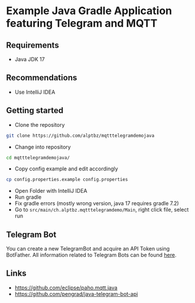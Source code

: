 #  Example Java Gradle Application featuring Telegram and MQTT 

## Requirements
 - Java JDK 17

## Recommendations
 - Use IntelliJ IDEA

## Getting started
- Clone the repository
```bash
git clone https://github.com/alptbz/mqtttelegramdemojava
```
- Change into repository
```bash
cd mqtttelegramdemojava/
```
- Copy config example and edit accordingly
```bash
cp config.properties.example config.properties
```
- Open Folder with IntelliJ IDEA
- Run gradle
- Fix gradle errors (mostly wrong version, java 17 requires gradle 7.2)
- Go to `src/main/ch.alptbz.mqtttelegramdemo/Main`, right click file, select run

## Telegram Bot
You can create a new TelegramBot and acquire an API Token using BotFather. All information related to Telegram Bots can be found [here](https://core.telegram.org/bots#6-botfather).

## Links
- https://github.com/eclipse/paho.mqtt.java
- https://github.com/pengrad/java-telegram-bot-api